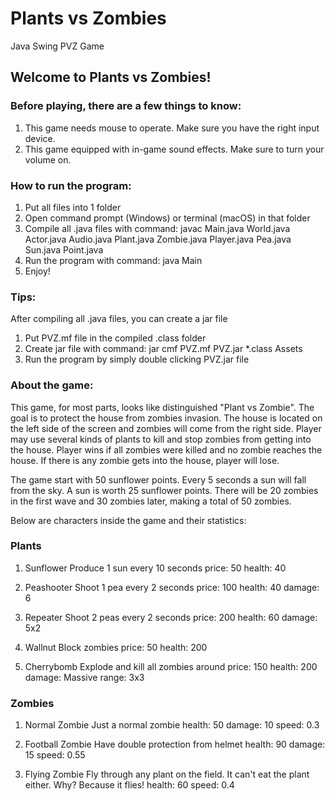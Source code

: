 # Plants vs Zombies
Java Swing PVZ Game

## Welcome to Plants vs Zombies!

### Before playing, there are a few things to know:
1. This game needs mouse to operate. Make sure you have the right input device.
2. This game equipped with in-game sound effects. Make sure to turn your volume on.

### How to run the program:
1. Put all files into 1 folder
2. Open command prompt (Windows) or terminal (macOS) in that folder
3. Compile all .java files with command:
   javac Main.java World.java Actor.java Audio.java Plant.java Zombie.java Player.java Pea.java Sun.java Point.java
4. Run the program with command: java Main
5. Enjoy!

### Tips:
After compiling all .java files, you can create a jar file
1. Put PVZ.mf file in the compiled .class folder
2. Create jar file with command:
   jar cmf PVZ.mf PVZ.jar *.class Assets
3. Run the program by simply double clicking PVZ.jar file


### About the game:
This game, for most parts, looks like distinguished "Plant vs Zombie". The goal is to protect the house from zombies
invasion. The house is located on the left side of the screen and zombies will come from the right side. Player may
use several kinds of plants to kill and stop zombies from getting into the house. Player wins if all zombies
were killed and no zombie reaches the house. If there is any zombie gets into the house, player will lose.

The game start with 50 sunflower points. Every 5 seconds a sun will fall from the sky. A sun is worth 25 sunflower points.
There will be 20 zombies in the first wave and 30 zombies later, making a total of 50 zombies.

Below are characters inside the game and their statistics:

### Plants

1. Sunflower
Produce 1 sun every 10 seconds
price: 50
health: 40

2. Peashooter
Shoot 1 pea every 2 seconds
price: 100 
health: 40
damage: 6

3. Repeater
Shoot 2 peas every 2 seconds
price: 200 
health: 60
damage: 5x2

4. Wallnut
Block zombies
price: 50 
health: 200

5. Cherrybomb
Explode and kill all zombies around
price: 150 
health: 200
damage: Massive
range: 3x3

### Zombies

1. Normal Zombie
Just a normal zombie
health: 50
damage: 10
speed: 0.3

2. Football Zombie 
Have double protection from helmet
health: 90
damage: 15
speed: 0.55

3. Flying Zombie
Fly through any plant on the field. It can't eat the plant either.
Why? Because it flies!
health: 60
speed: 0.4
